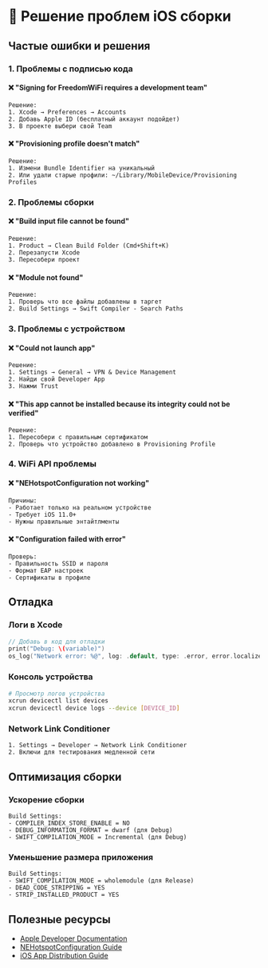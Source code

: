 # 🔧 Решение проблем iOS сборки

## Частые ошибки и решения

### 1. Проблемы с подписью кода

#### ❌ "Signing for FreedomWiFi requires a development team"
```
Решение:
1. Xcode → Preferences → Accounts
2. Добавь Apple ID (бесплатный аккаунт подойдет)
3. В проекте выбери свой Team
```

#### ❌ "Provisioning profile doesn't match"
```
Решение:
1. Измени Bundle Identifier на уникальный
2. Или удали старые профили: ~/Library/MobileDevice/Provisioning Profiles
```

### 2. Проблемы сборки

#### ❌ "Build input file cannot be found"
```
Решение:
1. Product → Clean Build Folder (Cmd+Shift+K)
2. Перезапусти Xcode
3. Пересобери проект
```

#### ❌ "Module not found"
```
Решение:
1. Проверь что все файлы добавлены в таргет
2. Build Settings → Swift Compiler - Search Paths
```

### 3. Проблемы с устройством

#### ❌ "Could not launch app"
```
Решение:
1. Settings → General → VPN & Device Management
2. Найди свой Developer App
3. Нажми Trust
```

#### ❌ "This app cannot be installed because its integrity could not be verified"
```
Решение:
1. Пересобери с правильным сертификатом
2. Проверь что устройство добавлено в Provisioning Profile
```

### 4. WiFi API проблемы

#### ❌ "NEHotspotConfiguration not working"
```
Причины:
- Работает только на реальном устройстве
- Требует iOS 11.0+
- Нужны правильные энтайтлменты
```

#### ❌ "Configuration failed with error"
```
Проверь:
- Правильность SSID и пароля
- Формат EAP настроек
- Сертификаты в профиле
```

## Отладка

### Логи в Xcode
```swift
// Добавь в код для отладки
print("Debug: \(variable)")
os_log("Network error: %@", log: .default, type: .error, error.localizedDescription)
```

### Консоль устройства
```bash
# Просмотр логов устройства
xcrun devicectl list devices
xcrun devicectl device logs --device [DEVICE_ID]
```

### Network Link Conditioner
```
1. Settings → Developer → Network Link Conditioner
2. Включи для тестирования медленной сети
```

## Оптимизация сборки

### Ускорение сборки
```
Build Settings:
- COMPILER_INDEX_STORE_ENABLE = NO
- DEBUG_INFORMATION_FORMAT = dwarf (для Debug)
- SWIFT_COMPILATION_MODE = Incremental (для Debug)
```

### Уменьшение размера приложения
```
Build Settings:
- SWIFT_COMPILATION_MODE = wholemodule (для Release)
- DEAD_CODE_STRIPPING = YES
- STRIP_INSTALLED_PRODUCT = YES
```

## Полезные ресурсы

- [Apple Developer Documentation](https://developer.apple.com/documentation/)
- [NEHotspotConfiguration Guide](https://developer.apple.com/documentation/networkextension/nehotspotconfiguration)
- [iOS App Distribution Guide](https://developer.apple.com/library/archive/documentation/IDEs/Conceptual/AppDistributionGuide/)